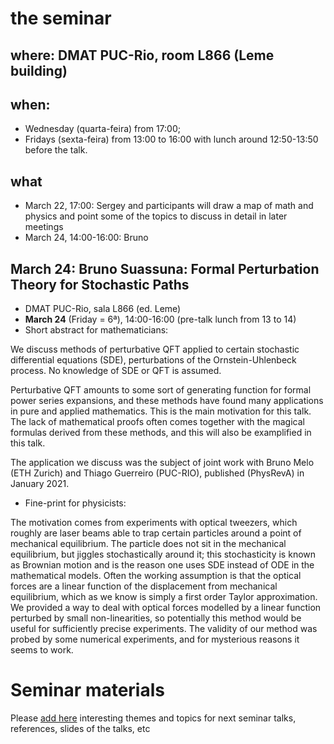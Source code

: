 # the seminar
## where: DMAT PUC-Rio, room L866 (Leme building)
## when:
  - Wednesday (quarta-feira) from 17:00;
  - Fridays (sexta-feira) from 13:00 to 16:00 with lunch around 12:50-13:50 before the talk.

## what

- March 22, 17:00:   Sergey and participants will draw a map of math and physics and point some of the topics to discuss in detail in later meetings
- March 24, 14:00-16:00:  Bruno

## March 24: **Bruno Suassuna**: Formal Perturbation Theory for Stochastic Paths
- DMAT PUC-Rio, sala L866 (ed. Leme)
- **March 24** (Friday = 6ª), 14:00-16:00 (pre-talk lunch from 13 to 14)
- Short abstract for mathematicians:

We discuss methods of perturbative QFT applied to certain stochastic differential equations (SDE), perturbations of the Ornstein-Uhlenbeck process. No knowledge of SDE or QFT is assumed.

Perturbative QFT amounts to some sort of generating function for formal power series expansions, and these methods have found many applications in pure and applied mathematics. This is the main motivation for this talk. The lack of mathematical proofs often comes together with the magical formulas derived from these methods, and this will also be examplified in this talk. 

The application we discuss was the subject of joint work with Bruno Melo (ETH Zurich) and Thiago Guerreiro (PUC-RIO), published (PhysRevA) in January 2021.

- Fine-print for physicists:

The motivation comes from experiments with optical tweezers, which roughly are laser beams able to trap certain particles around a point of mechanical equilibrium. The particle does not sit in the mechanical equilibrium, but jiggles stochastically around it; this stochasticity is known as Brownian motion and is the reason one uses SDE instead of ODE in the mathematical models. Often the working assumption is that the optical forces are a linear function of the displacement from mechanical equilibrium, which as we know is simply a first order Taylor approximation. We provided a way to deal with optical forces modelled by a linear function perturbed by small non-linearities, so potentially this method would be useful for sufficiently precise experiments. The validity of our method was probed by some numerical experiments, and for mysterious reasons it seems to work.

# Seminar materials

Please [add here](https://github.com/sergunchik/seminario/blob/master/topics.md)
interesting themes and topics for next seminar talks, references, slides of the talks, etc


